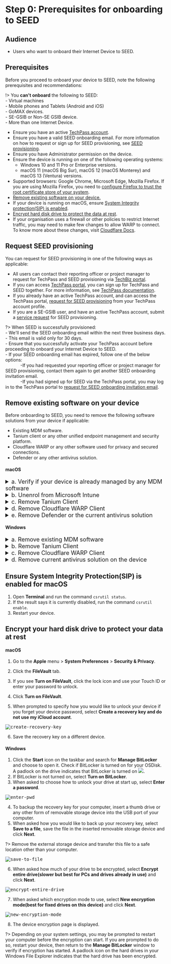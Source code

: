 # Step 0: Prerequisites for onboarding to SEED

<!-- This page is linked in the TechPass portal-Register Intune Device ID, so please do not rename this file. -->

## Audience

- Users who want to onboard their Internet Device to SEED.

## Prerequisites

Before you proceed to onboard your device to SEED, note the following prerequisites and recommendations:

!> You **can't onboard** the following to SEED:<br>- Virtual machines<br>- Mobile phones and Tablets (Android and iOS)<br>- GoMAX devices.<br>- SE-GSIB or Non-SE GSIB device.
<br>- More than one Internet Device.

- Ensure you have an active [TechPass account](https://docs.developer.tech.gov.sg/docs/techpass-user-guide/onboard-to-techpass).
- Ensure you have a valid SEED onboarding email. For more information on how to request or sign up for SEED provisioning, see [SEED provisioning](#request-seed-provisioning).
- Ensure you have Administrator permission on the device.
- Ensure the device is running on one of the following operating systems:
    - Windows 10 and 11 Pro or Enterprise versions.
    - macOS 11 (macOS Big Sur), macOS 12 (macOS Monterey) and macOS 13 (Ventura) versions. 
- Supported browsers: Google Chrome, Microsoft Edge, Mozilla Firefox. If you are using Mozilla Firefox, you need to [configure Firefox to trust the root certificate store of your system](https://support.mozilla.org/en-US/kb/setting-certificate-authorities-firefox).       
- [Remove existing software on your device.](#remove-existing-software-on-your-device)
- If your device is running on macOS, ensure [System Integrity protection(SIP) is enabled](#ensure-system-integrity-protectionsip-is-enabled-for-macos).
- [Encrypt hard disk drive to protect the data at rest](#encrypt-your-hard-disk-drive-to-protect-your-data-at-rest). 
- If your organisation uses a firewall or other policies to restrict Internet traffic, you may need to make few changes to allow WARP to connect. To know more about these changes, visit [Cloudflare Docs](https://developers.cloudflare.com/cloudflare-one/connections/connect-devices/warp/deployment/firewall/). 

## Request SEED provisioning

You can request for SEED provisioning in one of the following ways as applicable:

  - All users can contact their reporting officer or project manager to request for TechPass and SEED provisioning via [TechBiz portal](http://portal.techbiz.suite.gov.sg/).
  - If you can access [TechPass portal](https://portal.techpass.gov.sg/), you can sign up for TechPass and SEED together. For more information, see [TechPass documentation](https://docs.developer.tech.gov.sg/docs/techpass-user-guide/onboard-to-techpass).
  - If you already have an active TechPass account, and can access the TechPass portal, [request for SEED provisioning](https://docs.developer.tech.gov.sg/docs/techpass-user-guide/request-for-seed-provisioning) from your TechPass account profile.
  - If you are a SE-GSIB user, and have an active TechPass account, submit a [service request](https://go.gov.sg/seed-techpass-support) for SEED provisioning.
  
  ?> When SEED is successfully provisioned:<br>- We'll send the SEED onboarding email within the next three business days.<br>- This email is valid only for 30 days.<br>- Ensure that you successfully activate your TechPass account before proceeding to onboard your Internet Device to SEED.<br>- If your SEED onboarding email has expired, follow one of the below options:<br>&nbsp;&nbsp;&nbsp;&nbsp;&nbsp;&nbsp;&nbsp;&nbsp;&nbsp;&nbsp;&nbsp;&nbsp;-If you had requested your reporting officer or project manager for SEED provisioning, contact them again to get another SEED onboarding invitation email.<br>&nbsp;&nbsp;&nbsp;&nbsp;&nbsp;&nbsp;&nbsp;&nbsp;&nbsp;&nbsp;&nbsp;&nbsp;-If you had signed up for SEED via the TechPass portal, you may log in to the TechPass portal to [request for SEED onboarding invitation email](https://docs.developer.tech.gov.sg/docs/techpass-user-guide/request-for-seed-provisioning).



## Remove existing software on your device

Before onboarding to SEED, you need to remove the following software solutions from your device if applicable:

- Existing MDM software.
- Tanium client or any other unified endpoint management and security platform.
- Cloudflare WARP or any other software used for privacy and secured connections.
- Defender or any other antivirus solution.

<!-- tabs:start -->

#### **macOS**

<details>
  <summary style="font-size:18px">a. Verify if your device is already managed by any MDM software</summary>

  Complete the following steps to find if your device is already managed by an MDM solution. 
  
  1. Choose the appropriate step based on your macOS version.
    
      a. If your macOS version is macOS 11 (macOS Big Sur) or macOS 12 (macOS Monterey), go to the **Apple** menu > **System Preferences** > **Profiles**.

      b. If your macOS version is macOS 13 (Ventura), go to the **Apple** menu > **System Settings** > **Privacy and Security** > **Profiles** on the right.(You may need to scroll down.)

  2. Click **Management Profile**.
     
      a. If your macOS version is macOS 11 (macOS Big Sur) or macOS 12 (macOS Monterey), and see a page similar to the following, it indicates you already have an MDM software.

  <kbd>![verify-other-mdm](images/onboarding-for-macos/verify-other-mdm.png)</kbd>

      b. If your macOS version is macOS 13 (Ventura) and see a similar page, it indicates you already have an MDM software.

    ![verify-other-mdm-on-ventura](images/onboarding-for-macos/verify-other-mdm-on-ventura.png)
     
 3. Choose the appropriate step:
 
    a. When you confirm that your Internet Device is not managed by any MDM currently, proceed to step **c.Remove Tanium Client** to find if you have Tanium Client and remove it.

    b. If your Internet Device is managed by an MDM, on the **Management Profile**, go to **Settings** to identify the current MDM software.
  ![verify-other-mdm](images/onboarding-for-macos/management-profile-settings.png)

?><br>- If you see Microsoft Intune in the settings, it indicates that **Microsoft Intune** is your MDM. Proceed to the next **step b. Unenrol from Microsoft Intune**<br>- To unenrol your device from MDM software other than Microsoft Intune, contact your organisation's IT administrator.

</details>
<details>
  <summary style="font-size:18px">b. Unenrol from Microsoft Intune</summary>

Complete the following steps to remove your device from Intune. 

?> To find if your device is enrolled with Intune, see step **a. Verify if your device is already managed by any MDM software**.

  1. Sign in to the **Company Portal** app.
  <kbd>![sign-in-to-company-portal](images/onboarding-for-macos/sign-in-to-company-portal.png)</kbd>
  4. Go to **Devices** and click the three dots beside the device you want to unenrol.
  5. Choose **Remove**.
  <kbd>![devices](images/onboarding-for-macos/devices-2.png)</kbd>
  6. When prompted to confirm the removal, select **Remove**.
  7. Click your profile icon and **Sign out** of the **Company Portal**.

</details>

<details>
  <summary style="font-size:18px">c. Remove Tanium Client</summary>

Complete the following steps to find if Tanium Client is available on your device and remove it.

  1. Open **Terminal** and run the following command:

   ```
  sudo ls /Library/Tanium/TaniumClient
   ```
  2. When prompted for password, enter your macOS password.

  3. If you see the below on your **Terminal**, it indicates that Tanium Client is installed on your device and go to step 4. If not, proceed to step d. **Remove Cloudflare WARP client**.

   <kbd>![tanium-client](images/clean-up-instructions-macos.png)</kbd>

  4. Run the following commands in **Terminal**.

     ```
     sudo launchctl unload /Library/LaunchDaemons/com.tanium.taniumclient.plist

     sudo launchctl remove com.tanium.taniumclient > /dev/null 2 >&1

     sudo rm /Library/LaunchDaemons/com.tanium.taniumclient.plist

     sudo rm /Library/LaunchDaemons/com.tanium.trace.recorder.plist

     sudo rm -rf /Library/Tanium/

     sudo rm /var/db/receipts/com.tanium.taniumclient.TaniumClient.pkg.bom

     sudo rm /var/db/receipts/com.tanium.taniumclient.TaniumClient.pkg.plist

     sudo rm /var/db/receipts/com.tanium.tanium.client.bom

     sudo rm /var/db/receipts/com.tanium.tanium.client.plist

    ```

4. Enter your macOS password when prompted. Once the commands are successfully executed, Tanium Client is removed from your device.

</details>
<details>
  <summary style="font-size:18px">d. Remove Cloudflare WARP Client</summary>

Complete the following steps to find if Cloudflare WARP client is available on your device and remove it.  

  1. Click the **Finder** icon in the **Dock**.
  2. Choose **Applications**.
  3. Search for **Cloudflare WARP.app**.
  4. If available, open **Terminal** and run the following command:
    ```
    sudo /bin/sh /Applications/Cloudflare\ WARP.app/Contents/Resources/uninstall.sh
    ```

  5. When prompted, enter your macOS password.

</details>
<details><summary style="font-size:18px">e. Remove Defender or the current antivirus solution</summary>

If your device is already enrolled with Defender or any other antivirus solution, it has to be completely unenrolled from it before you proceed to onboard the device to SEED.

Complete the following steps to find if Defender is your current antivirus solution and remove it from your device.

?> If you have other antivirus solution, please contact your administrator to remove it.


1. Open **Terminal** and run `mdatp health`.   
2. Choose the appropriate step:
  
   a. If you get a `mdatp: command not found` error, it means you do not have Defender installed on your device. You can skip the remaining steps in this section.

   b. Take note of the value displayed for **org_id**.
  
  3. Identify the organisation corresponding to this **org_id** from the following table. This is the organisation that is linked to your Defender or antivirus solution on your device.

  | org_id  | Defender organisation | Offboarding package |
  | ------------- |:-------------:|:-------------:|
  | faa36a5e-2da6-4225-8e27-226177c801a0      | WOG     | [Download offboarding package](https://k3uwa66lu3tj6uxft46666ynhe0uvzor.lambda-url.ap-southeast-1.on.aws/local_wog_mac)    |
  | 49237d71-42ac-425a-a803-881b92cc18ce  | TechPass    | [Download offboarding package](https://k3uwa66lu3tj6uxft46666ynhe0uvzor.lambda-url.ap-southeast-1.on.aws/local_tp_mac)     |
  | 6389e966-e334-461d-86ce-0fed12484620 | Hive | Contact [Hive support](mailto:GDS_DEN@hive.gov.sg) to get the offboarding package. |


!> **Important**<br>- If your **Defender organisation** is **Hive**, skip the remaining steps in this document. You need to get the offboarding package from the Hive support and unenrol your device from Defender. See the [offboarding FAQs](offboard-device/seed-offboarding-faqs.md) to know how to unenrol your device from Defender using the Hive offboarding package.<br><br>- If your **Defender organisation** is either **WOG** or **TechPass**, it indicates that this device may already have been onboarded to SEED under a different TechPass profile. So you need to offboard this device first before proceeding further. <br><br>- If your **Defender organisation** is **none of the above**, contact the IT support of the organisation that provided you with the device.

4. Log in with your TechPass to download the offboarding package.
5. Go to the folder where you downloaded the ZIP file and extract the files. You should see the following two files.

![extract-files](images/macos-extracted-files-for-offboarding.png)

?> **Note**: The file names vary with the organisation.

6. On your **Terminal**, go to the folder where you extracted the files. For example, if they are in the **Downloads** > **Offboarding_local_wog_mac** folder, go to that folder.

![cd-extracted-folder](images/macos-cd-downloads.png)

7. Copy the below and run it on the same **Terminal**.

    ```
    sudo chmod +x local_mac_offboarding.sh
    ```

8. When prompted for a **Password**, enter your device password.
9. Copy and run the following command on your **Terminal**.

    ```
    sudo ./local_mac_offboarding.sh
    ```

When you see the following success message on your **Terminal**, you are automatically directed to a form to submit the Intune Device ID.

![macos-success-message](images/macos-success-message.png)

10. Ensure your **Intune Device ID** is displayed on the form. If it is not displayed, provide it. See [Get Intune Device ID](https://docs.developer.tech.gov.sg/docs/security-suite-for-engineering-endpoint-devices/offboard-device/mac-os-using-script?id=get-intune-device-id). 
11. Enter your organisational email address in **Organisational Email Address** and click **Verify**.
12. Enter the OTP you receive at this email address.  
13. Click **Submit**. When this request is processed successfully, we send a notification via email.

![successfully-offboarded-email](images/macos-successfully-offboarded-email.png)

</details>

#### **Windows**

<details>
  <summary style="font-size:18px">a. Remove existing MDM software</summary>

Complete the following steps to find if your device is managed by an MDM solution and remove it.  

  1. Click **Start** icon on the taskbar.
  2. Go to **Settings** > **Accounts**.
  3. From the left menu, choose **Access work or school**.

?> If your device is managed by an MDM, your username in your organisation's domain will be displayed under **Work or school account**.

  4. Click **Work or school account** and then select **Disconnect**.


</details>

<details>
  <summary style="font-size:18px">b. Remove Tanium Client</summary>

Complete the following steps to find if Tanium client is available on your device and remove it.  

  1. Click **Start** icon on the taskbar.
  2. Go to **Settings** > **Apps** and search for **Tanium Client**.
  3. If available, choose it and then click **Uninstall**.

</details>

<details>
  <summary style="font-size:18px">c. Remove Cloudflare WARP Client</summary>

Complete the following steps to find if Cloudflare WARP client is available on your device and remove it.

  1. Click **Start** icon on the taskbar.
  2. Go to **Settings** > **Apps** and search for **Cloudflare WARP**.
  3. If available, choose **Cloudflare WARP** and then click **Uninstall**.

</details>

<details><summary style="font-size:18px">d. Remove current antivirus solution on the device</summary>

If your device is already enrolled with Defender or any other antivirus solution, it has to be completely unenrolled from it before you proceed to onboard the device to SEED.

Complete the following steps to find if Defender is your current antivirus solution and remove it from your device.

1. Go to the **Start** menu and enter **Powershell**.
2. Right-click on the search result for **PowerShell** and select **Run as Administrator**

![open powershell](../images/offboarding-windows/run_powershell.png)

3. On **Powershell**, run the following command.

```
$reg64 = [Microsoft.Win32.RegistryKey]::OpenBaseKey([Microsoft.Win32.RegistryHive]::LocalMachine, [Microsoft.Win32.RegistryView]::Registry64)
$OrgID =  $reg64.OpenSubKey("SOFTWARE\MICROSOFT\Windows Advanced Threat Protection\Status").GetValue("OrgID")
echo $OrgID
```

4. Take note of the value displayed for **OrgID**.

![find-org-id](../images/offboarding-windows/org_id_win.png)

?> Note: If you don't get any response, it means you do not have Defender installed on your device. You can skip the steps in this section.

5. Refer to the following table and identify your **Defender organisation** and download the offboarding package.

  | OrgID | Defender organisation | Offboarding package |
  | ------------- |:-------------:|:-------------:|
  | faa36a5e-2da6-4225-8e27-226177c801a0      | WOG     | [Download offboarding script](https://k3uwa66lu3tj6uxft46666ynhe0uvzor.lambda-url.ap-southeast-1.on.aws/local_wog_windows) |
  | 49237d71-42ac-425a-a803-881b92cc18ce  | TechPass    | [Download offboarding script](https://k3uwa66lu3tj6uxft46666ynhe0uvzor.lambda-url.ap-southeast-1.on.aws/local_tp_windows)    |
  | 6389e966-e334-461d-86ce-0fed12484620 | Hive | Contact [Hive support](mailto:GDS_DEN@hive.gov.sg) to get the offboarding package. |

  !> **Important**<br>- If your **Defender organisation** is **Hive**, please skip the remaining steps in this document. You need to get the offboarding package from the Hive support and unenrol your device from Defender. See the [offboarding FAQs](offboard-device/seed-offboarding-faqs.md) to know how to unenrol your device from Defender using the Hive offboarding package.<br><br>- If your **Defender organisation** is either **WOG** or **TechPass**, it indicates that this device may already have been onboarded to SEED under a different TechPass profile. So you need to [offboard](offboard-device/offboard-device-from-seed) this device first before proceeding further. <br><br>- If your **Defender organisation** is **none of the above**, contact the IT support of the organisation that provided you with the device.

6. Go to the folder where you downloaded the ZIP file and extract the files. You should see the following two files.

![extract-files](../images/offboarding-windows/windows-extracted-files.png)

?> **Note**: The file names vary with the organisation.

7. Right-click the unzipped folder to select **Show more options** > **Copy as path**. The folder path is now saved to your clipboard.

8. On **Powershell**, run the following command to go to the folder which has the extracted files:

    ```
    cd {Path from clipboard}
    ```

    For example:

    ```
    cd "C:\Users\testUser\Downloads\Offboarding_local_tp_windows"

    ```

    ![directory](../images/offboarding-windows/windows_cd_downloads.png)

10. To run the script, enter the following command:

    ```
    powershell.exe -ExecutionPolicy Bypass .\local_windows_offboarding.ps1

    ```

When you see the following success message on your **Powershell**, you are automatically directed to a form to submit the Intune Device ID.

![macos-success-message](../images/offboarding-windows/windows_success_message.png)

11. Ensure your **Intune Device ID** is displayed on the form. If it is not displayed, provide it. See [Get Intune Device ID](https://docs.developer.tech.gov.sg/docs/security-suite-for-engineering-endpoint-devices/offboard-device/mac-os-using-script?id=get-intune-device-id). 
12. Enter your organisational email address in **Organisational Email Address** and click **Verify**.
13. Enter the OTP you receive at this email address.  
14. Click **Submit**. When this request is processed successfully, we send a notification via email.

![successfully-offboarded-email](../images/macos-successfully-offboarded-email.png)

</details>

<!-- tabs:end -->

## Ensure System Integrity Protection(SIP) is enabled for macOS

1. Open **Terminal** and run the command `csrutil status`.
2. If the result says it is currently disabled, run the command `csrutil enable`.
3. Restart your device.

## Encrypt your hard disk drive to protect your data at rest

<!-- tabs:start -->

#### **macOS**

1. Go to the **Apple** menu > **System Preferences** > **Security & Privacy**.

2. Click the **FileVault** tab.

3. If you see **Turn on FileVault**, click the lock icon and use your Touch ID or enter your password to unlock.

4. Click **Turn on FileVault**.

5. When prompted to specify how you would like to unlock your device if you forget your device password,  select **Create a recovery key and do not use my iCloud account**.

<kbd>![create-recovery-key](images/onboarding-for-macos/create-recovery-key-1.png)</kbd>

6. Save the recovery key on a different device.

#### **Windows**

1. Click the **Start** icon on the taskbar and search for **Manage BitLocker** and choose to open it. Check if BitLocker is turned on for your OSDisk. A padlock on the drive indicates that BitLocker is turned on ![](images/onboarding-instructions-for-windows/bitlocker-enabled.png).
2. If BitLocker is not turned on, select **Turn on BitLocker**.
3. When asked to choose how to unlock your drive at start up, select **Enter a password**.

<kbd>![enter-pwd](images/onboarding-instructions-for-windows/enter-pwd.png ':size=600')</kbd>

4. To backup the recovery key for your computer, insert a thumb drive or any other form of removable storage device into the USB port of your computer.
5. When asked how you would like to back up your recovery key, select **Save to a file**, save the file in the inserted removable storage device and click **Next**.

?> Remove the external storage device and transfer this file to a safe location other than your computer.

<kbd>![save-to-file](images/onboarding-instructions-for-windows/save-to-file.png ':size=600')</kbd>

6. When asked how much of your drive to be encrypted, select **Encrypt entire drive(slower but best for PCs and drives already in use)** and click **Next**.

<kbd>![encrypt-entire-drive](images/onboarding-instructions-for-windows/encrypt-entire-drive.png ':size=600')</kbd>

7. When asked which encryption mode to use, select **New encryption mode(best for fixed drives on this device)** and click **Next**.

<kbd>![new-encryption-mode](images/onboarding-instructions-for-windows/new-encryption-mode.png ':size=600')</kbd>

8. The device encryption page is displayed. <!--Click **Start encrypting**.-->

?> Depending on your system settings, you may be prompted to restart your computer before the encryption can start. If you are prompted to do so, restart your device, then return to the **Manage BitLocker** window to verify if encryption has started. A padlock icon on the hard drives in your Windows File Explorer indicates that the hard drive has been encrypted.

<!-- tabs:end -->








